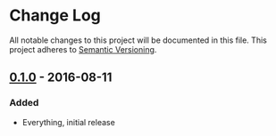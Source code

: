 # Change Log
All notable changes to this project will be documented in this file.
This project adheres to [Semantic Versioning](http://semver.org/).

## [0.1.0] - 2016-08-11
### Added

- Everything, initial release

[0.1.0]: https://github.com/PurpleBooth/jane-open-api-autogenerate/commit/0d8dbdc2590bc033adc9dd5cdb474c87c913204e
